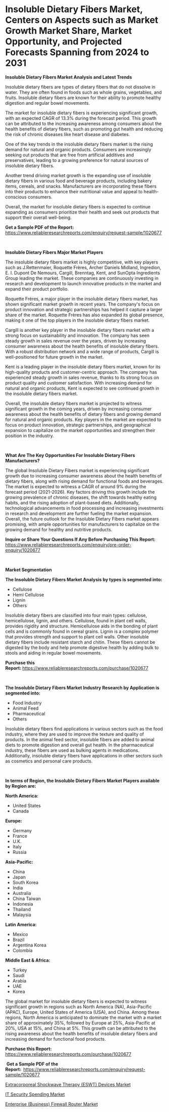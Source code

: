 <p><h1>Insoluble Dietary Fibers Market, Centers on Aspects such as Market Growth Market Share, Market Opportunity, and Projected Forecasts Spanning from 2024 to 2031</h1></p><p><strong>Insoluble Dietary Fibers Market Analysis and Latest Trends</strong></p>
<p><p>Insoluble dietary fibers are types of dietary fibers that do not dissolve in water. They are often found in foods such as whole grains, vegetables, and fruits. Insoluble dietary fibers are known for their ability to promote healthy digestion and regular bowel movements.</p><p>The market for insoluble dietary fibers is experiencing significant growth, with an expected CAGR of 13.3% during the forecast period. This growth can be attributed to the increasing awareness among consumers about the health benefits of dietary fibers, such as promoting gut health and reducing the risk of chronic diseases like heart disease and diabetes.</p><p>One of the key trends in the insoluble dietary fibers market is the rising demand for natural and organic products. Consumers are increasingly seeking out products that are free from artificial additives and preservatives, leading to a growing preference for natural sources of insoluble dietary fibers.</p><p>Another trend driving market growth is the expanding use of insoluble dietary fibers in various food and beverage products, including bakery items, cereals, and snacks. Manufacturers are incorporating these fibers into their products to enhance their nutritional value and appeal to health-conscious consumers.</p><p>Overall, the market for insoluble dietary fibers is expected to continue expanding as consumers prioritize their health and seek out products that support their overall well-being.</p></p>
<p><strong>Get a Sample PDF of the Report:&nbsp;</strong> <a href="https://www.reliableresearchreports.com/enquiry/request-sample/1020677">https://www.reliableresearchreports.com/enquiry/request-sample/1020677</a></p>
<p>&nbsp;</p>
<p><strong>Insoluble Dietary Fibers Major Market Players</strong></p>
<p><p>The insoluble dietary fibers market is highly competitive, with key players such as J.Rettenmaier, Roquette Frères, Archer Daniels Midland, Ingredion, E. I. Dupont De Nemours, Cargill, Brenntag, Kent, and SunOpta Ingredients Group leading the market. These companies are continuously investing in research and development to launch innovative products in the market and expand their product portfolio.</p><p>Roquette Frères, a major player in the insoluble dietary fibers market, has shown significant market growth in recent years. The company's focus on product innovation and strategic partnerships has helped it capture a larger share of the market. Roquette Frères has also expanded its global presence, making it one of the top players in the insoluble dietary fibers market.</p><p>Cargill is another key player in the insoluble dietary fibers market with a strong focus on sustainability and innovation. The company has seen steady growth in sales revenue over the years, driven by increasing consumer awareness about the health benefits of insoluble dietary fibers. With a robust distribution network and a wide range of products, Cargill is well-positioned for future growth in the market.</p><p>Kent is a leading player in the insoluble dietary fibers market, known for its high-quality products and customer-centric approach. The company has experienced steady growth in sales revenue, thanks to its strong focus on product quality and customer satisfaction. With increasing demand for natural and organic products, Kent is expected to see continued growth in the insoluble dietary fibers market.</p><p>Overall, the insoluble dietary fibers market is projected to witness significant growth in the coming years, driven by increasing consumer awareness about the health benefits of dietary fibers and growing demand for natural and organic products. Key players in the market are expected to focus on product innovation, strategic partnerships, and geographical expansion to capitalize on the market opportunities and strengthen their position in the industry.</p></p>
<p>&nbsp;</p>
<p><strong>What Are The Key Opportunities For Insoluble Dietary Fibers Manufacturers?</strong></p>
<p><p>The global Insoluble Dietary Fibers market is experiencing significant growth due to increasing consumer awareness about the health benefits of dietary fibers, along with rising demand for functional foods and beverages. The market is expected to witness a CAGR of around 9% during the forecast period (2021-2026). Key factors driving this growth include the growing prevalence of chronic diseases, the shift towards healthy eating habits, and the rising adoption of plant-based diets. Additionally, technological advancements in food processing and increasing investments in research and development are further fueling the market expansion. Overall, the future outlook for the Insoluble Dietary Fibers market appears promising, with ample opportunities for manufacturers to capitalize on the growing demand for healthy and nutritive products.</p></p>
<p><strong>Inquire or Share Your Questions If Any Before Purchasing This Report:</strong> <a href="https://www.reliableresearchreports.com/enquiry/pre-order-enquiry/1020677">https://www.reliableresearchreports.com/enquiry/pre-order-enquiry/1020677</a></p>
<p>&nbsp;</p>
<p><strong>Market Segmentation</strong></p>
<p><strong>The Insoluble Dietary Fibers Market Analysis by types is segmented into:</strong></p>
<p><ul><li>Cellulose</li><li>Hemi Cellulose</li><li>Lignin</li><li>Others</li></ul></p>
<p><p>Insoluble dietary fibers are classified into four main types: cellulose, hemicellulose, lignin, and others. Cellulose, found in plant cell walls, provides rigidity and structure. Hemicellulose aids in the bonding of plant cells and is commonly found in cereal grains. Lignin is a complex polymer that provides strength and support to plant cell walls. Other insoluble dietary fibers include resistant starch and chitin. These fibers cannot be digested by the body and help promote digestive health by adding bulk to stools and aiding in regular bowel movements.</p></p>
<p><strong>Purchase this Report:&nbsp;</strong><a href="https://www.reliableresearchreports.com/purchase/1020677">https://www.reliableresearchreports.com/purchase/1020677</a></p>
<p>&nbsp;</p>
<p><strong>The Insoluble Dietary Fibers Market Industry Research by Application is segmented into:</strong></p>
<p><ul><li>Food Industry</li><li>Animal Feed</li><li>Pharmaceutical</li><li>Others</li></ul></p>
<p><p>Insoluble dietary fibers find applications in various sectors such as the food industry, where they are used to improve the texture and quality of products. In the animal feed sector, insoluble fibers are added to animal diets to promote digestion and overall gut health. In the pharmaceutical industry, these fibers are used as bulking agents in medications. Additionally, insoluble dietary fibers have applications in other sectors such as cosmetics and personal care products.</p></p>
<p>&nbsp;</p>
<p><strong>In terms of Region, the Insoluble Dietary Fibers Market Players available by Region are:</strong></p>
<p>
    <p> <strong> North America: </strong>
        <ul>
            <li>United States</li>
            <li>Canada</li>
        </ul>
        </p> 
    <p> <strong> Europe: </strong>
        <ul>
            <li>Germany</li>
            <li>France</li>
            <li>U.K.</li>
            <li>Italy</li>
            <li>Russia</li>
        </ul>
        </p> 
    <p> <strong> Asia-Pacific: </strong>
        <ul>
            <li>China</li>
            <li>Japan</li>
            <li>South Korea</li>
            <li>India</li>
            <li>Australia</li>
            <li>China Taiwan</li>
            <li>Indonesia</li>
            <li>Thailand</li>
            <li>Malaysia</li>
        </ul>
        </p> 
    <p> <strong> Latin America: </strong>
        <ul>
            <li>Mexico</li>
            <li>Brazil</li>
            <li>Argentina Korea</li>
            <li>Colombia</li>
        </ul>
        </p> 
    <p> <strong> Middle East & Africa: </strong>
        <ul>
            <li>Turkey</li>
            <li>Saudi</li>
            <li>Arabia</li>
            <li>UAE</li>
            <li>Korea</li>
        </ul>
    </p>
    </p>
<p><p>The global market for insoluble dietary fibers is expected to witness significant growth in regions such as North America (NA), Asia-Pacific (APAC), Europe, United States of America (USA), and China. Among these regions, North America is anticipated to dominate the market with a market share of approximately 35%, followed by Europe at 25%, Asia-Pacific at 20%, USA at 15%, and China at 5%. This growth can be attributed to the rising awareness about the health benefits of insoluble dietary fibers and increasing demand for functional food products.</p></p>
<p><strong>Purchase this Report: </strong><a href="https://www.reliableresearchreports.com/purchase/1020677">https://www.reliableresearchreports.com/purchase/1020677</a></p>
<p>&nbsp;<strong>Get a Sample PDF of the Report:&nbsp;&nbsp;</strong><a href="https://www.reliableresearchreports.com/enquiry/request-sample/1020677">https://www.reliableresearchreports.com/enquiry/request-sample/1020677</a></p>
<p><strong></strong></p>
<p><p><a href="https://www.linkedin.com/pulse/extracorporeal-shockwave-therapy-eswt-devices-market-provides-h0kfe?trackingId=GcaXs0qzehLj9v%2FY6dCEgg%3D%3D">Extracorporeal Shockwave Therapy (ESWT) Devices Market</a></p><p><a href="https://www.linkedin.com/pulse/security-spending-market-provides-comprehensive-analysis-including-sby4f?trackingId=LmXp5VL3rzP0KMQbLPI5dg%3D%3D">IT Security Spending Market</a></p><p><a href="https://www.linkedin.com/pulse/enterprise-business-firewall-router-market-size-growing-forecasted-qmk3f?trackingId=ovCqp5Rdk8tuK9hfScFwfQ%3D%3D">Enterprise (Business) Firewall Router Market</a></p></p>
